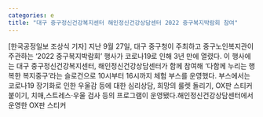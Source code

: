 ```yaml
---
categories: e
title: "대구 중구정신건강복지센터 해인정신건강상담센터 2022 중구복지박람회 참여"
---
```

[한국공정일보 조상식 기자] 지난 9월 27일, 대구 중구청이 주최하고 중구노인복지관이 주관하는 ‘2022 중구복지박람회’ 행사가 코로나19로 인해 3년 만에 열렸다. 이 행사에는 대구 중구정신건강복지센터, 해인정신건강상담센터가 함께 참여해 ‘다함께 누리는 행복한 복지중구’라는 슬로건으로 10시부터 16시까지 체험 부스를 운영했다. 부스에서는 코로나19 장기화로 인한 우울감 등에 대한 심리상담, 희망의 룰렛 돌리기, OX판 스티커 붙이기, 치매,스트레스‧우울 검사 등의 프로그램이 운영됐다.해인정신건강상담센터에서 운영한 OX판 스티커